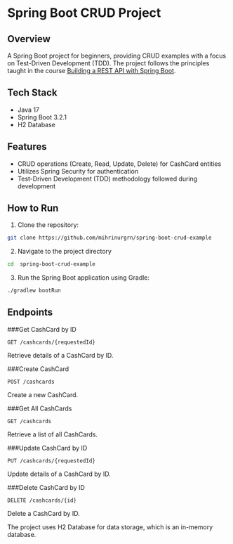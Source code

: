 # Spring Boot CRUD Project

## Overview

A Spring Boot project for beginners, providing CRUD examples with a focus on Test-Driven Development (TDD). The project follows the principles taught in the course [Building a REST API with Spring Boot](https://spring.academy/courses/building-a-rest-api-with-spring-boot).

## Tech Stack

- Java 17
- Spring Boot 3.2.1
- H2 Database

## Features

- CRUD operations (Create, Read, Update, Delete) for CashCard entities
- Utilizes Spring Security for authentication
- Test-Driven Development (TDD) methodology followed during development

## How to Run

1. Clone the repository:

```bash
git clone https://github.com/mihrinurgrn/spring-boot-crud-example
```

2. Navigate to the project directory
```bash
cd  spring-boot-crud-example
```

3. Run the Spring Boot application using Gradle:
```bash
./gradlew bootRun
```

## Endpoints
###Get CashCard by ID
```http
GET /cashcards/{requestedId}
```
Retrieve details of a CashCard by ID.

###Create CashCard
```http
POST /cashcards
```
Create a new CashCard.

###Get All CashCards
```http
GET /cashcards
```
Retrieve a list of all CashCards.


###Update CashCard by ID

```http
PUT /cashcards/{requestedId}
```
Update details of a CashCard by ID.

###Delete CashCard by ID
```http
DELETE /cashcards/{id}
```
Delete a CashCard by ID.

The project uses H2 Database for data storage, which is an in-memory database.